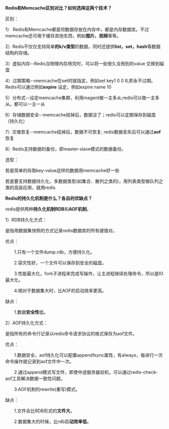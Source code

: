 **Redis和Memcache区别对比？如何选择这两个技术？**

区别：

1） Redis和Memcache都是将数据存放在内存中，都是内存数据库。不过memcache还可用于缓存其他东西，例如**图片、视频**等等。

2）Redis不仅仅支持简单**的k/v类型**的数据，同时还提供**list，set，hash**等数据结构的存储。

3）虚拟内存--Redis当物理内存用完时，可以将一些很久没用到的value 交换到磁盘

4）过期策略--memcache在set时就指定，例如set key1 0 0 8,即永不过期。Redis可以通过例如**expire** 设定，例如expire name 10

5）分布式--设定memcache集群，利用magent做一主多从;redis可以做一主多从。都可以一主一从

6）存储数据安全--memcache挂掉后，数据没了；redis可以定期保存到磁盘（持久化）

7）灾难恢复--memcache挂掉后，数据不可恢复; redis数据丢失后可以通过**aof**恢复

8）Redis支持数据的备份，即master-slave模式的数据备份。

选型：

若是简单的存取key-value这样的数据用memcache好一些

若是要支持数据持久化，多数据类型(如集合、散列之类的)，用列表类型做队列之类的高级应用，就用redis

**Redis的持久化机制是什么？各自的优缺点？**

redis提供两种**持久化机制RDB**和**AOF机制**。

1）RDB持久化方式：

是指用数据集快照的方式记录redis数据库的所有键值对。

优点：

　　1.只有一个文件dump.rdb，方便持久化。

　　2.容灾性好，一个文件可以保存到安全的磁盘。

　　3.性能最大化，fork子进程来完成写操作，让主进程继续处理命令，所以是IO最大化。

　　4.相对于数据集大时，比AOF的启动效率更高。

缺点：

　　1.数据**安全性**低。

2）AOF持久化方式：

是指所有的命令行记录以redis命令请求协议的格式保存为aof文件。

优点：

　　1.数据安全，aof持久化可以配置appendfsync属性，有always，每进行一次命令操作就记录到aof文件中一次。

　　2.通过append模式写文件，即使中途服务器宕机，可以通过redis-check-aof工具解决数据一致性问题。

　　3.AOF机制的rewrite(重写)模式。

缺点：

　　1.文件会比RDB形式的**文件大**。

　　2.数据集大的时候，比rdb启**动效率低**。